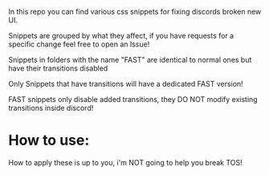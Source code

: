 In this repo you can find various css snippets for fixing discords broken new UI.

Snippets are grouped by what they affect, if you have requests for a specific change feel free to open an Issue!

Snippets in folders with the name "FAST" are identical to normal ones but have their transitions disabled

Only Snippets that have transitions will have a dedicated FAST version!

FAST snippets only disable added transitions, they DO NOT modify existing transitions inside discord!

# How to use:

How to apply these is up to you, i'm NOT going to help you break TOS!